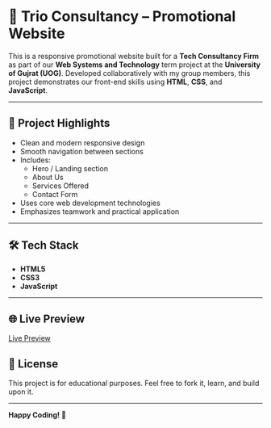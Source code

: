 
# 💼 Trio Consultancy – Promotional Website

This is a responsive promotional website built for a **Tech Consultancy Firm** as part of our **Web Systems and Technology** term project at the **University of Gujrat (UOG)**. Developed collaboratively with my group members, this project demonstrates our front-end skills using **HTML**, **CSS**, and **JavaScript**.

---

## 📌 Project Highlights

- Clean and modern responsive design
- Smooth navigation between sections
- Includes:
  - Hero / Landing section
  - About Us
  - Services Offered
  - Contact Form
- Uses core web development technologies
- Emphasizes teamwork and practical application

---

## 🛠️ Tech Stack

- **HTML5**
- **CSS3**
- **JavaScript**

---

## 🌐 Live Preview

[Live Preview]([https://trio-consultancy.netlify.app])

## 📄 License

This project is for educational purposes. Feel free to fork it, learn, and build upon it.

---

**Happy Coding! 🚀**
```
